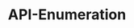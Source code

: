 ---
layout: tag-list
type: tag
title: API-Enumeration
slug: API-Enumeration
category: Tag
sidebar: false
description: >
    Es una puerta trasera.
---
